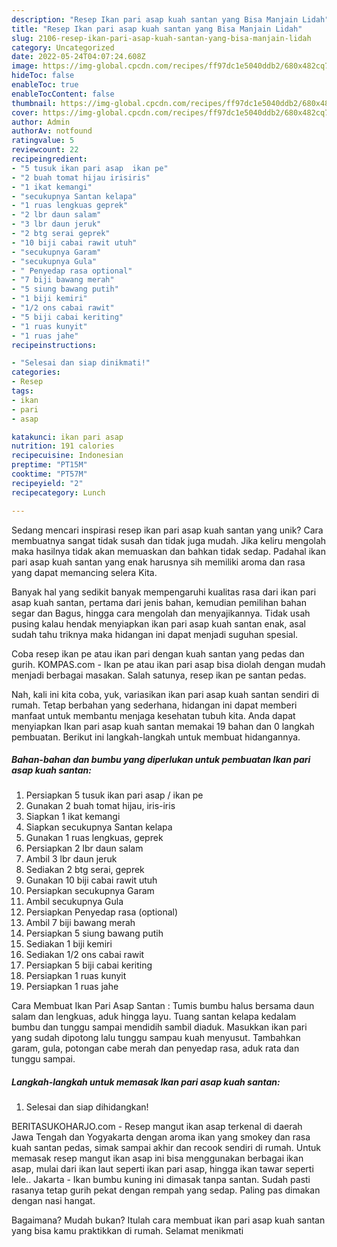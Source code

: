 ```yaml
---
description: "Resep Ikan pari asap kuah santan yang Bisa Manjain Lidah"
title: "Resep Ikan pari asap kuah santan yang Bisa Manjain Lidah"
slug: 2106-resep-ikan-pari-asap-kuah-santan-yang-bisa-manjain-lidah
category: Uncategorized
date: 2022-05-24T04:07:24.608Z
image: https://img-global.cpcdn.com/recipes/ff97dc1e5040ddb2/680x482cq70/ikan-pari-asap-kuah-santan-foto-resep-utama.jpg
hideToc: false
enableToc: true
enableTocContent: false
thumbnail: https://img-global.cpcdn.com/recipes/ff97dc1e5040ddb2/680x482cq70/ikan-pari-asap-kuah-santan-foto-resep-utama.jpg
cover: https://img-global.cpcdn.com/recipes/ff97dc1e5040ddb2/680x482cq70/ikan-pari-asap-kuah-santan-foto-resep-utama.jpg
author: Admin
authorAv: notfound
ratingvalue: 5
reviewcount: 22
recipeingredient:
- "5 tusuk ikan pari asap  ikan pe"
- "2 buah tomat hijau irisiris"
- "1 ikat kemangi"
- "secukupnya Santan kelapa"
- "1 ruas lengkuas geprek"
- "2 lbr daun salam"
- "3 lbr daun jeruk"
- "2 btg serai geprek"
- "10 biji cabai rawit utuh"
- "secukupnya Garam"
- "secukupnya Gula"
- " Penyedap rasa optional"
- "7 biji bawang merah"
- "5 siung bawang putih"
- "1 biji kemiri"
- "1/2 ons cabai rawit"
- "5 biji cabai keriting"
- "1 ruas kunyit"
- "1 ruas jahe"
recipeinstructions:

- "Selesai dan siap dinikmati!"
categories:
- Resep
tags:
- ikan
- pari
- asap

katakunci: ikan pari asap 
nutrition: 191 calories
recipecuisine: Indonesian
preptime: "PT15M"
cooktime: "PT57M"
recipeyield: "2"
recipecategory: Lunch

---
```





Sedang mencari inspirasi resep ikan pari asap kuah santan yang unik? Cara membuatnya sangat tidak susah dan tidak juga mudah. Jika keliru mengolah maka hasilnya tidak akan memuaskan dan bahkan tidak sedap. Padahal ikan pari asap kuah santan yang enak harusnya sih memiliki aroma dan rasa yang dapat memancing selera Kita.





Banyak hal yang sedikit banyak mempengaruhi kualitas rasa dari ikan pari asap kuah santan, pertama dari jenis bahan, kemudian pemilihan bahan segar dan Bagus, hingga cara mengolah dan menyajikannya. Tidak usah pusing kalau hendak menyiapkan ikan pari asap kuah santan enak,      asal sudah tahu triknya maka hidangan ini dapat menjadi suguhan spesial.














Coba resep ikan pe atau ikan pari dengan kuah santan yang pedas dan gurih. KOMPAS.com - Ikan pe atau ikan pari asap bisa diolah dengan mudah menjadi berbagai masakan. Salah satunya, resep ikan pe santan pedas.






Nah, kali ini kita coba, yuk, variasikan ikan pari asap kuah santan sendiri di rumah. Tetap berbahan yang sederhana, hidangan ini dapat memberi manfaat untuk membantu menjaga kesehatan tubuh kita. Anda dapat menyiapkan Ikan pari asap kuah santan memakai 19 bahan dan 0 langkah pembuatan. Berikut ini langkah-langkah untuk membuat hidangannya.

<!--inarticleads1-->

##### Bahan-bahan dan bumbu yang diperlukan untuk pembuatan Ikan pari asap kuah santan:

1. Persiapkan 5 tusuk ikan pari asap / ikan pe
1. Gunakan 2 buah tomat hijau, iris-iris
1. Siapkan 1 ikat kemangi
1. Siapkan secukupnya Santan kelapa
1. Gunakan 1 ruas lengkuas, geprek
1. Persiapkan 2 lbr daun salam
1. Ambil 3 lbr daun jeruk
1. Sediakan 2 btg serai, geprek
1. Gunakan 10 biji cabai rawit utuh
1. Persiapkan secukupnya Garam
1. Ambil secukupnya Gula
1. Persiapkan  Penyedap rasa (optional)
1. Ambil 7 biji bawang merah
1. Persiapkan 5 siung bawang putih
1. Sediakan 1 biji kemiri
1. Sediakan 1/2 ons cabai rawit
1. Persiapkan 5 biji cabai keriting
1. Persiapkan 1 ruas kunyit
1. Persiapkan 1 ruas jahe


Cara Membuat Ikan Pari Asap Santan : Tumis bumbu halus bersama daun salam dan lengkuas, aduk hingga layu. Tuang santan kelapa kedalam bumbu dan tunggu sampai mendidih sambil diaduk. Masukkan ikan pari yang sudah dipotong lalu tunggu sampau kuah menyusut. Tambahkan garam, gula, potongan cabe merah dan penyedap rasa, aduk rata dan tunggu sampai. 

<!--inarticleads2-->

##### Langkah-langkah untuk memasak Ikan pari asap kuah santan:


1. Selesai dan siap dihidangkan!

BERITASUKOHARJO.com - Resep mangut ikan asap terkenal di daerah Jawa Tengah dan Yogyakarta dengan aroma ikan yang smokey dan rasa kuah santan pedas, simak sampai akhir dan recook sendiri di rumah. Untuk memasak resep mangut ikan asap ini bisa menggunakan berbagai ikan asap, mulai dari ikan laut seperti ikan pari asap, hingga ikan tawar seperti lele.. Jakarta - Ikan bumbu kuning ini dimasak tanpa santan. Sudah pasti rasanya tetap gurih pekat dengan rempah yang sedap. Paling pas dimakan dengan nasi hangat. 

Bagaimana? Mudah bukan? Itulah cara membuat ikan pari asap kuah santan yang bisa kamu praktikkan di rumah. Selamat menikmati
